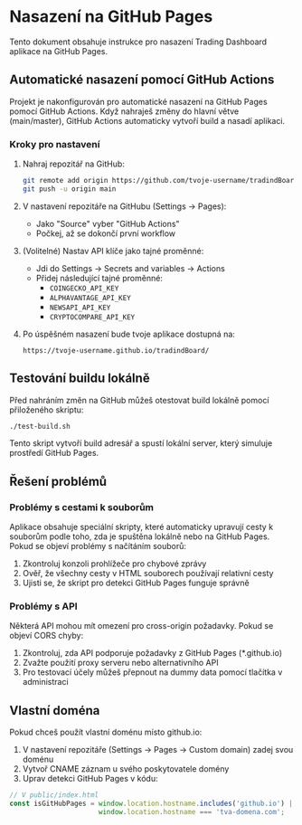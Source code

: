 # Nasazení na GitHub Pages

Tento dokument obsahuje instrukce pro nasazení Trading Dashboard aplikace na GitHub Pages.

## Automatické nasazení pomocí GitHub Actions

Projekt je nakonfigurován pro automatické nasazení na GitHub Pages pomocí GitHub Actions. Když nahraješ změny do hlavní větve (main/master), GitHub Actions automaticky vytvoří build a nasadí aplikaci.

### Kroky pro nastavení

1. Nahraj repozitář na GitHub:
   ```bash
   git remote add origin https://github.com/tvoje-username/tradindBoard.git
   git push -u origin main
   ```

2. V nastavení repozitáře na GitHubu (Settings → Pages):
   - Jako "Source" vyber "GitHub Actions"
   - Počkej, až se dokončí první workflow

3. (Volitelné) Nastav API klíče jako tajné proměnné:
   - Jdi do Settings → Secrets and variables → Actions
   - Přidej následující tajné proměnné:
     - `COINGECKO_API_KEY`
     - `ALPHAVANTAGE_API_KEY`
     - `NEWSAPI_API_KEY`
     - `CRYPTOCOMPARE_API_KEY`

4. Po úspěšném nasazení bude tvoje aplikace dostupná na:
   ```
   https://tvoje-username.github.io/tradindBoard/
   ```

## Testování buildu lokálně

Před nahráním změn na GitHub můžeš otestovat build lokálně pomocí přiloženého skriptu:

```bash
./test-build.sh
```

Tento skript vytvoří build adresář a spustí lokální server, který simuluje prostředí GitHub Pages.

## Řešení problémů

### Problémy s cestami k souborům

Aplikace obsahuje speciální skripty, které automaticky upravují cesty k souborům podle toho, zda je spuštěna lokálně nebo na GitHub Pages. Pokud se objeví problémy s načítáním souborů:

1. Zkontroluj konzoli prohlížeče pro chybové zprávy
2. Ověř, že všechny cesty v HTML souborech používají relativní cesty
3. Ujisti se, že skript pro detekci GitHub Pages funguje správně

### Problémy s API

Některá API mohou mít omezení pro cross-origin požadavky. Pokud se objeví CORS chyby:

1. Zkontroluj, zda API podporuje požadavky z GitHub Pages (*.github.io)
2. Zvažte použití proxy serveru nebo alternativního API
3. Pro testovací účely můžeš přepnout na dummy data pomocí tlačítka v administraci

## Vlastní doména

Pokud chceš použít vlastní doménu místo github.io:

1. V nastavení repozitáře (Settings → Pages → Custom domain) zadej svou doménu
2. Vytvoř CNAME záznam u svého poskytovatele domény
3. Uprav detekci GitHub Pages v kódu:

```javascript
// V public/index.html
const isGitHubPages = window.location.hostname.includes('github.io') || 
                      window.location.hostname === 'tva-domena.com';
```
